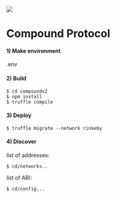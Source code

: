 [![](https://tokei.rs/b1/github.com/PillarDevelopment/compoundv2?category=lines)](https://github.com/PillarDevelopment/compoundv2)

Compound Protocol
=================

#### 1) Make environment
.env

#### 2) Build

```
$ cd compoundv2
$ npm install 
$ truffle compile
```
#### 3) Deploy
```
$ truffle migrate --network rinkeby
```
#### 4) Discover
list of addresses:

```
$ cd/networks..
```
list of ABI:
```
$ cd/config...
```

